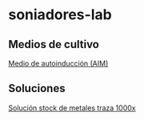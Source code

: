 # soniadores-lab

## Medios de cultivo

[Medio de autoinducción (AIM)](./Protocolos/Autoinduction-media_AIM.md)  

## Soluciones

[Solución stock de metales traza 1000x](Protocolos/Trace-metals-stock-solution-1000x.md)  
